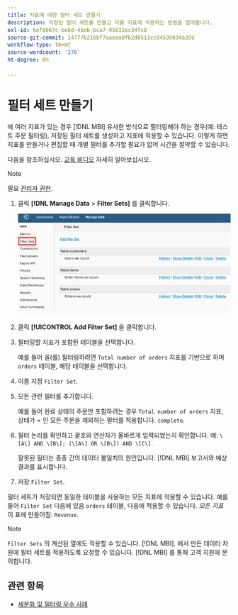 ```yaml
---
title: 지표에 대한 필터 세트 만들기
description: 저장된 필터 세트를 만들고 이를 지표에 적용하는 방법을 알아봅니다.
exl-id: 6ef8b67c-bebd-45eb-bca7-95832ec34fc8
source-git-commit: 14777b216bf7aaeea0fb2d0513cc94539034a359
workflow-type: tm+mt
source-wordcount: '276'
ht-degree: 0%

---
```


# 필터 세트 만들기

에 여러 지표가 있는 경우 [!DNL MBI] 유사한 방식으로 필터링해야 하는 경우(예: 테스트 주문 필터링), 저장된 필터 세트를 생성하고 지표에 적용할 수 있습니다. 이렇게 하면 지표를 만들거나 편집할 때 개별 필터를 추가할 필요가 없어 시간을 절약할 수 있습니다.

다음을 참조하십시오. [교육 비디오](https://experienceleague.adobe.com/docs/commerce-knowledge-base/kb/how-to/mbi-training-video-filter-sets.html?lang=en) 자세히 알아보십시오.

>[!NOTE]
>
>필요 [관리자 권한](../../administrator/user-management/user-management.md).

1. 클릭 **[!DNL Manage Data** > **Filter Sets]** 를 클릭합니다.

   ![](../../assets/create-filter-sets.png)

1. 클릭 **[!UICONTROL Add Filter Set]** 을 클릭합니다.

1. 필터링할 지표가 포함된 테이블을 선택합니다.

   예를 들어 을(를) 필터링하려면 `Total number of orders` 지표를 기반으로 하며 `orders` 테이블, 해당 테이블을 선택합니다.

1. 이름 지정 `Filter Set`.

1. 모든 관련 필터를 추가합니다.

   예를 들어 완료 상태의 주문만 포함하려는 경우 `Total number of orders` 지표, 상태가 = 인 모든 주문을 제외하는 필터를 적용합니다. `complete`.

1. 필터 논리를 확인하고 괄호와 연산자가 올바르게 입력되었는지 확인합니다. 예: `\[A\] AND \[B\]; (\[A\] OR \[B\]) AND \[C\]`.

   잘못된 필터는 종종 간의 데이터 불일치의 원인입니다. [!DNL MBI] 보고서와 예상 결과를 표시합니다.

1. 저장 `Filter Set`.

필터 세트가 저장되면 동일한 테이블을 사용하는 모든 지표에 적용할 수 있습니다. 예를 들어 `Filter Set` 다음에 있음 `orders` 테이블, 다음에 적용할 수 있습니다. *모든 지표* 이 표에 만들어짐: `Revenue`.

>[!NOTE]
>
>`Filter Sets` 의 계산된 열에도 적용할 수 있습니다. [!DNL MBI]. 에서 만든 데이터 차원에 필터 세트를 적용하도록 요청할 수 있습니다. [!DNL MBI] 를 통해 고객 지원에 문의합니다.

## 관련 항목

* [세분화 및 필터링 우수 사례](../../best-practices/segment-filter.md)
